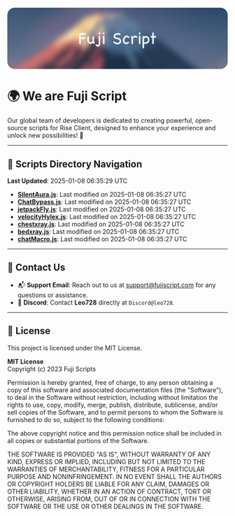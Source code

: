 ![Banner](.github/b.webp)

# 🌍 **We are Fuji Script**

Our global team of developers is dedicated to creating powerful, open-source scripts for Rise Client, designed to enhance your experience and unlock new possibilities! 🌟

---
<!-- SCRIPTS_NAVIGATION_START -->
## 📂 **Scripts Directory Navigation**

**Last Updated**: 2025-01-08 06:35:29 UTC

- **[SilentAura.js](scripts/SilentAura.js)**: Last modified on 2025-01-08 06:35:27 UTC
- **[ChatBypass.js](scripts/ChatBypass.js)**: Last modified on 2025-01-08 06:35:27 UTC
- **[jetpackFly.js](scripts/jetpackFly.js)**: Last modified on 2025-01-08 06:35:27 UTC
- **[velocityHylex.js](scripts/velocityHylex.js)**: Last modified on 2025-01-08 06:35:27 UTC
- **[chestxray.js](scripts/chestxray.js)**: Last modified on 2025-01-08 06:35:27 UTC
- **[bedxray.js](scripts/bedxray.js)**: Last modified on 2025-01-08 06:35:27 UTC
- **[chatMacro.js](scripts/chatMacro.js)**: Last modified on 2025-01-08 06:35:27 UTC

<!-- SCRIPTS_NAVIGATION_END -->

---

## 💬 **Contact Us**  
- 📬 **Support Email**: Reach out to us at [support@fujiscript.com](mailto:support@fujiscript.com) for any questions or assistance.  
- 💬 **Discord**: Contact **Leo728** directly at `Discord@leo728`.

---

## 📜 **License**

This project is licensed under the MIT License.  

**MIT License**  
Copyright (c) 2023 Fuji Scripts  

Permission is hereby granted, free of charge, to any person obtaining a copy of this software and associated documentation files (the "Software"), to deal in the Software without restriction, including without limitation the rights to use, copy, modify, merge, publish, distribute, sublicense, and/or sell copies of the Software, and to permit persons to whom the Software is furnished to do so, subject to the following conditions:  

The above copyright notice and this permission notice shall be included in all copies or substantial portions of the Software.  

THE SOFTWARE IS PROVIDED "AS IS", WITHOUT WARRANTY OF ANY KIND, EXPRESS OR IMPLIED, INCLUDING BUT NOT LIMITED TO THE WARRANTIES OF MERCHANTABILITY, FITNESS FOR A PARTICULAR PURPOSE AND NONINFRINGEMENT. IN NO EVENT SHALL THE AUTHORS OR COPYRIGHT HOLDERS BE LIABLE FOR ANY CLAIM, DAMAGES OR OTHER LIABILITY, WHETHER IN AN ACTION OF CONTRACT, TORT OR OTHERWISE, ARISING FROM, OUT OF OR IN CONNECTION WITH THE SOFTWARE OR THE USE OR OTHER DEALINGS IN THE SOFTWARE.  
